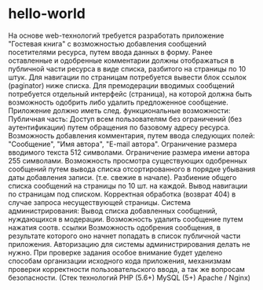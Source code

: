 # hello-world
На основе web-технологий требуется разработать приложение "Гостевая книга" с возможностью добавления сообщений посетителями ресурса, путем ввода данных в форму. Ранее оставленные и одобренные комментарии должны отображаться в публичной части ресурса в виде списка, разбитого на страницы по 10 штук. Для навигации по страницам потребуется вывести блок ссылок (paginator) ниже списка.  Для премодерации вводимых сообщений потребуется отдельный интерфейс (страница), на которой должна быть возможность одобрить либо удалить предложенное сообщение.  Приложение должно иметь след. функциональные возможности: Публичная часть:  Доступ всем пользователям без ограничений (без аутентификации) путем обращения по базовому адресу ресурса. Возможность добавления комментария, путем ввода следующих полей: "Сообщение", "Имя автора", "E-mail автора". Ограничение размера вводимого текста 512 символами. Ограничение размера имени автора 255 символами. Возможность просмотра существующих одобренных сообщений путем вывода списка отсортированного в порядке убывания даты добавления записи. (т.е. свежие в начале). Разбиение общего списка сообщений на страницы по 10 шт. на каждой. Вывод навигации по страницам под списком. Корректная обработка (возврат 404) в случае запроса несуществующей страницы. Система администрирования:  Вывод списка добавленных сообщений, нуждающихся в модерации. Возможность удалить сообщение путем нажатия соотв. ссылки Возможность одобрения сообщения, в результате которого оно начнет попадать в список публичной части приложения. Авторизацию для системы администрирования делать не нужно.  При проверке задания особое внимание будет уделено способам организации исходного кода приложения, механизмам проверки корректности пользовательского ввода, а так же вопросам безопасности.  (Стек технологий  PHP (5.6+) MySQL (5+) Apache / Nginx)
